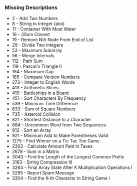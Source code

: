 ### Missing Descriptions

- 2 - Add Two Numbers
- 8 - String to Integer (atoi)
- 11 - Container With Most Water
- 16 - 3Sum Closest
- 19 - Remove Nth Node From End of List
- 29 - Divide Two Integers
- 53 - Maximum Subarray
- 56 - Merge Intervals
- 112 - Path Sum
- 119 - Pascal's Triangle II
- 164 - Maximum Gap
- 165 - Compare Version Numbers
- 273 - Integer to English Words
- 413 - Arithmetic Slices
- 419 - Battleships in a Board
- 451 - Sort Characters By Frequency
- 539 - Minimum Time Difference
- 633 - Sum of Square Numbers
- 735 - Asteroid Collision
- 821 - Shortest Distance to a Character
- 884 - Uncommon Word from Two Sequences
- 912 - Sort an Array
- 921 - Minimum Add to Make Parentheses Valid
- 1275 - Find Winner on a Tic Tac Toe Game
- 2303 - Calculate Amount Paid in Taxes
- 2679 - Sum in a Matrix
- 3043 - Find the Length of the Longest Common Prefix
- 3163 - String Compression III
- 3264 - Final Array State After K Multiplication Operations I
- 3295 - Report Spam Message
- 3304 - Find the K-th Character in String Game I
